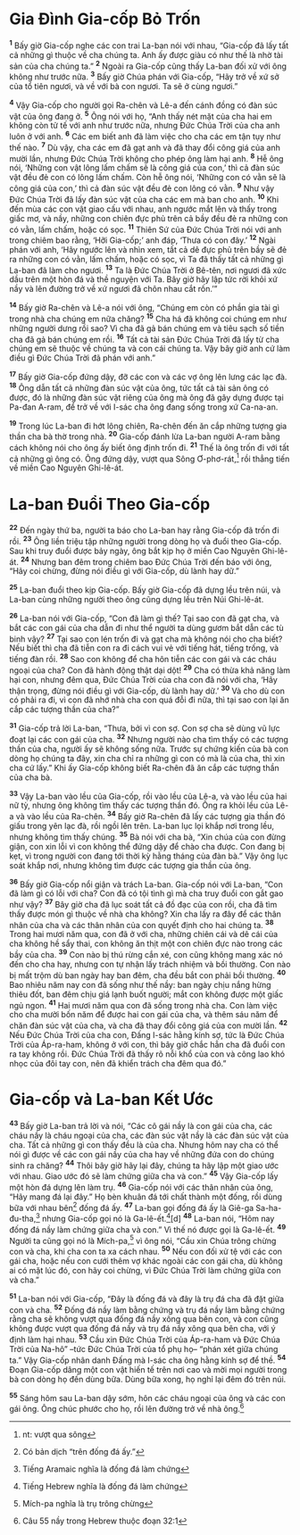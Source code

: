# Gia Ðình Gia-cốp Bỏ Trốn
<sup><b>1</b></sup> Bấy giờ Gia-cốp nghe các con trai La-ban nói với nhau, “Gia-cốp đã lấy tất cả những gì thuộc về cha chúng ta. Anh ấy được giàu có như thế là nhờ tài sản của cha chúng ta.” <sup><b>2</b></sup> Ngoài ra Gia-cốp cũng thấy La-ban đối xử với ông không như trước nữa. <sup><b>3</b></sup> Bấy giờ Chúa phán với Gia-cốp, “Hãy trở về xứ sở của tổ tiên ngươi, và về với bà con ngươi. Ta sẽ ở cùng ngươi.”

<sup><b>4</b></sup> Vậy Gia-cốp cho người gọi Ra-chên và Lê-a đến cánh đồng có đàn súc vật của ông đang ở. <sup><b>5</b></sup> Ông nói với họ, “Anh thấy nét mặt của cha hai em không còn tử tế với anh như trước nữa, nhưng Ðức Chúa Trời của cha anh luôn ở với anh. <sup><b>6</b></sup> Các em biết anh đã làm việc cho cha các em tận tụy như thế nào. <sup><b>7</b></sup> Dù vậy, cha các em đã gạt anh và đã thay đổi công giá của anh mười lần, nhưng Ðức Chúa Trời không cho phép ông làm hại anh. <sup><b>8</b></sup> Hễ ông nói, ‘Những con vật lông lấm chấm sẽ là công giá của con,’ thì cả đàn súc vật đều đẻ con có lông lấm chấm. Còn hễ ông nói, ‘Những con có vằn sẽ là công giá của con,’ thì cả đàn súc vật đều đẻ con lông có vằn. <sup><b>9</b></sup> Như vậy Ðức Chúa Trời đã lấy đàn súc vật của cha các em mà ban cho anh. <sup><b>10</b></sup> Khi đến mùa các con vật giao cấu với nhau, anh ngước mắt lên và thấy trong giấc mơ, và nầy, những con chiên đực phủ trên cả bầy đều đẻ ra những con có vằn, lấm chấm, hoặc có sọc. <sup><b>11</b></sup> Thiên Sứ của Ðức Chúa Trời nói với anh trong chiêm bao rằng, ‘Hỡi Gia-cốp;’ anh đáp, ‘Thưa có con đây.’ <sup><b>12</b></sup> Ngài phán với anh, ‘Hãy ngước lên và nhìn xem, tất cả dê đực phủ trên bầy sẽ đẻ ra những con có vằn, lấm chấm, hoặc có sọc, vì Ta đã thấy tất cả những gì La-ban đã làm cho ngươi. <sup><b>13</b></sup> Ta là Ðức Chúa Trời ở Bê-tên, nơi ngươi đã xức dầu trên một hòn đá và thề nguyện với Ta. Bây giờ hãy lập tức rời khỏi xứ nầy và lên đường trở về xứ ngươi đã chôn nhau cắt rốn.’”

<sup><b>14</b></sup> Bấy giờ Ra-chên và Lê-a nói với ông, “Chúng em còn có phần gia tài gì trong nhà cha chúng em nữa chăng? <sup><b>15</b></sup> Cha há đã không coi chúng em như những người dưng rồi sao? Vì cha đã gả bán chúng em và tiêu sạch số tiền cha đã gả bán chúng em rồi. <sup><b>16</b></sup> Tất cả tài sản Ðức Chúa Trời đã lấy từ cha chúng em sẽ thuộc về chúng ta và con cái chúng ta. Vậy bây giờ anh cứ làm điều gì Ðức Chúa Trời đã phán với anh.”

<sup><b>17</b></sup> Bấy giờ Gia-cốp đứng dậy, đỡ các con và các vợ ông lên lưng các lạc đà. <sup><b>18</b></sup> Ông dẫn tất cả những đàn súc vật của ông, tức tất cả tài sản ông có được, đó là những đàn súc vật riêng của ông mà ông đã gây dựng được tại Pa-đan A-ram, để trở về với I-sác cha ông đang sống trong xứ Ca-na-an.

<sup><b>19</b></sup> Trong lúc La-ban đi hớt lông chiên, Ra-chên đến ăn cắp những tượng gia thần cha bà thờ trong nhà. <sup><b>20</b></sup> Gia-cốp đánh lừa La-ban người A-ram bằng cách không nói cho ông ấy biết ông định trốn đi. <sup><b>21</b></sup> Thế là ông trốn đi với tất cả những gì ông có. Ông đứng dậy, vượt qua Sông Ơ-phơ-rát,[^1] rồi thẳng tiến về miền Cao Nguyên Ghi-lê-át.

# La-ban Ðuổi Theo Gia-cốp
<sup><b>22</b></sup> Ðến ngày thứ ba, người ta báo cho La-ban hay rằng Gia-cốp đã trốn đi rồi. <sup><b>23</b></sup> Ông liền triệu tập những người trong dòng họ và đuổi theo Gia-cốp. Sau khi truy đuổi được bảy ngày, ông bắt kịp họ ở miền Cao Nguyên Ghi-lê-át. <sup><b>24</b></sup> Nhưng ban đêm trong chiêm bao Ðức Chúa Trời đến báo với ông, “Hãy coi chừng, đừng nói điều gì với Gia-cốp, dù lành hay dữ.”

<sup><b>25</b></sup> La-ban đuổi theo kịp Gia-cốp. Bấy giờ Gia-cốp đã dựng lều trên núi, và La-ban cùng những người theo ông cũng dựng lều trên Núi Ghi-lê-át.

<sup><b>26</b></sup> La-ban nói với Gia-cốp, “Con đã làm gì thế? Tại sao con đã gạt cha, và bắt các con gái của cha dẫn đi như thể người ta dùng gươm bắt dẫn các tù binh vậy? <sup><b>27</b></sup> Tại sao con lén trốn đi và gạt cha mà không nói cho cha biết? Nếu biết thì cha đã tiễn con ra đi cách vui vẻ với tiếng hát, tiếng trống, và tiếng đàn rồi. <sup><b>28</b></sup> Sao con không để cha hôn tiễn các con gái và các cháu ngoại của cha? Con đã hành động thật dại dột! <sup><b>29</b></sup> Cha có thừa khả năng làm hại con, nhưng đêm qua, Ðức Chúa Trời của cha con đã nói với cha, ‘Hãy thận trọng, đừng nói điều gì với Gia-cốp, dù lành hay dữ.’ <sup><b>30</b></sup> Và cho dù con có phải ra đi, vì con đã nhớ nhà cha con quá đỗi đi nữa, thì tại sao con lại ăn cắp các tượng thần của cha?”

<sup><b>31</b></sup> Gia-cốp trả lời La-ban, “Thưa, bởi vì con sợ. Con sợ cha sẽ dùng vũ lực đoạt lại các con gái của cha. <sup><b>32</b></sup> Nhưng người nào cha tìm thấy có các tượng thần của cha, người ấy sẽ không sống nữa. Trước sự chứng kiến của bà con dòng họ chúng ta đây, xin cha chỉ ra những gì con có mà là của cha, thì xin cha cứ lấy.” Khi ấy Gia-cốp không biết Ra-chên đã ăn cắp các tượng thần của cha bà.

<sup><b>33</b></sup> Vậy La-ban vào lều của Gia-cốp, rồi vào lều của Lê-a, và vào lều của hai nữ tỳ, nhưng ông không tìm thấy các tượng thần đó. Ông ra khỏi lều của Lê-a và vào lều của Ra-chên. <sup><b>34</b></sup> Bấy giờ Ra-chên đã lấy các tượng gia thần đó giấu trong yên lạc đà, rồi ngồi lên trên. La-ban lục lọi khắp nơi trong lều, nhưng không tìm thấy chúng. <sup><b>35</b></sup> Bà nói với cha bà, “Xin chúa của con đừng giận, con xin lỗi vì con không thể đứng dậy để chào cha được. Con đang bị kẹt, vì trong người con đang tới thời kỳ hằng tháng của đàn bà.” Vậy ông lục soát khắp nơi, nhưng không tìm được các tượng gia thần của ông.

<sup><b>36</b></sup> Bấy giờ Gia-cốp nổi giận và trách La-ban. Gia-cốp nói với La-ban, “Con đã làm gì có lỗi với cha? Con đã có tội tình gì mà cha truy đuổi con gắt gao như vậy? <sup><b>37</b></sup> Bây giờ cha đã lục soát tất cả đồ đạc của con rồi, cha đã tìm thấy được món gì thuộc về nhà cha không? Xin cha lấy ra đây để các thân nhân của cha và các thân nhân của con quyết định cho hai chúng ta. <sup><b>38</b></sup> Trong hai mươi năm qua, con đã ở với cha, những chiên cái và dê cái của cha không hề sẩy thai, con không ăn thịt một con chiên đực nào trong các bầy của cha. <sup><b>39</b></sup> Con nào bị thú rừng cắn xé, con cũng không mang xác nó đến cho cha hay, nhưng con tự nhận lấy trách nhiệm và bồi thường. Con nào bị mất trộm dù ban ngày hay ban đêm, cha đều bắt con phải bồi thường. <sup><b>40</b></sup> Bao nhiêu năm nay con đã sống như thế nầy: ban ngày chịu nắng hừng thiêu đốt, ban đêm chịu giá lạnh buốt người; mắt con không được một giấc ngủ ngon. <sup><b>41</b></sup> Hai mươi năm qua con đã sống trong nhà cha. Con làm việc cho cha mười bốn năm để được hai con gái của cha, và thêm sáu năm để chăn đàn súc vật của cha, và cha đã thay đổi công giá của con mười lần. <sup><b>42</b></sup> Nếu Ðức Chúa Trời của cha con, Ðấng I-sác hằng kính sợ, tức là Ðức Chúa Trời của Áp-ra-ham, không ở với con, thì bây giờ chắc hẳn cha đã đuổi con ra tay không rồi. Ðức Chúa Trời đã thấy rõ nỗi khổ của con và công lao khó nhọc của đôi tay con, nên đã khiển trách cha đêm qua đó.”

# Gia-cốp và La-ban Kết Ước
<sup><b>43</b></sup> Bấy giờ La-ban trả lời và nói, “Các cô gái nầy là con gái của cha, các cháu nầy là cháu ngoại của cha, các đàn súc vật nầy là các đàn súc vật của cha. Tất cả những gì con thấy đều là của cha. Nhưng hôm nay cha có thể nói gì được về các con gái nầy của cha hay về những đứa con do chúng sinh ra chăng? <sup><b>44</b></sup> Thôi bây giờ hãy lại đây, chúng ta hãy lập một giao ước với nhau. Giao ước đó sẽ làm chứng giữa cha và con.” <sup><b>45</b></sup> Vậy Gia-cốp lấy một hòn đá dựng lên làm trụ. <sup><b>46</b></sup> Gia-cốp nói với các thân nhân của ông, “Hãy mang đá lại đây.” Họ bèn khuân đá tới chất thành một đống, rồi dùng bữa với nhau bên[^2] đống đá ấy. <sup><b>47</b></sup> La-ban gọi đống đá ấy là Giê-ga Sa-ha-đu-tha,[^3] nhưng Gia-cốp gọi nó là Ga-lê-ết.[^4][d] <sup><b>48</b></sup> La-ban nói, “Hôm nay đống đá nầy làm chứng giữa cha và con.” Vì thế nó được gọi là Ga-lê-ết. <sup><b>49</b></sup> Người ta cũng gọi nó là Mích-pa,[^5] vì ông nói, “Cầu xin Chúa trông chừng con và cha, khi cha con ta xa cách nhau. <sup><b>50</b></sup> Nếu con đối xử tệ với các con gái cha, hoặc nếu con cưới thêm vợ khác ngoài các con gái cha, dù không ai có mặt lúc đó, con hãy coi chừng, vì Ðức Chúa Trời làm chứng giữa con và cha.”

<sup><b>51</b></sup> La-ban nói với Gia-cốp, “Ðây là đống đá và đây là trụ đá cha đã đặt giữa con và cha. <sup><b>52</b></sup> Ðống đá nầy làm bằng chứng và trụ đá nầy làm bằng chứng rằng cha sẽ không vượt qua đống đá nầy xông qua bên con, và con cũng không được vượt qua đống đá nầy và trụ đá nầy xông qua bên cha, với ý định làm hại nhau. <sup><b>53</b></sup> Cầu xin Ðức Chúa Trời của Áp-ra-ham và Ðức Chúa Trời của Na-hô” –tức Ðức Chúa Trời của tổ phụ họ– “phán xét giữa chúng ta.” Vậy Gia-cốp nhân danh Ðấng mà I-sác cha ông hằng kính sợ để thề. <sup><b>54</b></sup> Ðoạn Gia-cốp dâng một con vật hiến tế trên nơi cao và mời mọi người trong bà con dòng họ đến dùng bữa. Dùng bữa xong, họ nghỉ lại đêm đó trên núi.

<sup><b>55</b></sup> Sáng hôm sau La-ban dậy sớm, hôn các cháu ngoại của ông và các con gái ông. Ông chúc phước cho họ, rồi lên đường trở về nhà ông.[^6]

[^1]: nt: vượt qua sông
[^2]: Có bản dịch “trên đống đá ấy.”
[^3]: Tiếng Aramaic nghĩa là đống đá làm chứng
[^4]: Tiếng Hebrew nghĩa là đống đá làm chứng
[^5]: Mích-pa nghĩa là trụ trông chừng
[^6]: Câu 55 nầy trong Hebrew thuộc đoạn 32:1
